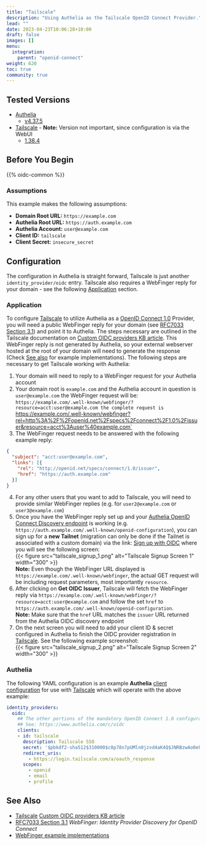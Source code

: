 ```yaml
---
title: "Tailscale"
description: "Using Authelia as the Tailscale OpenID Connect Provider."
lead: ""
date: 2023-04-23T10:06:28+10:00
draft: false
images: []
menu:
  integration:
    parent: "openid-connect"
weight: 620
toc: true
community: true
---
```


## Tested Versions

* [Authelia]
  * [v4.37.5](https://github.com/authelia/authelia/releases/tag/v4.37.5)
* [Tailscale] - **Note:** Version not important, since configuration is via the WebUI
  * [1.38.4](https://github.com/tailscale/tailscale/releases/tag/v1.38.4)

## Before You Begin

{{% oidc-common %}}

### Assumptions

This example makes the following assumptions:

* __Domain Root URL:__ `https://example.com`
* __Authelia Root URL:__ `https://auth.example.com`
* __Authelia Account:__ `user@example.com`
* __Client ID:__ `tailscale`
* __Client Secret:__ `insecure_secret`


## Configuration
The configuration in Authelia is straight forward, Tailscale is just another `identity_provider/oidc` entry.
Tailscale also requires a WebFinger reply for your domain - see the following [Application](#application)
section.


### Application

To configure [Tailscale] to utilize Authelia as a [OpenID Connect 1.0] Provider, you will need a public WebFinger reply
for your domain (see [RFC7033 Section 3.1]) and point it to Authelia. The steps necessary are outlined in the Tailscale
documentation on [Custom OIDC providers KB article]. This WebFinger reply is not generated by Authelia, so your external
webserver hosted at the root of your domain will need to generate the response (Check [See also](#see-also) for example
implementations). The following steps are necessary to get Tailscale working with Authelia:

1. Your domain will need to reply to a WebFinger request for your Authelia account
2. Your domain root is `example.com` and the Authelia account in question is `user@example.com` the WebFinger request
will be: `https://example.com/.well-known/webfinger/?resource=acct:user@example.com the complete request is `https://example.com/.well-known/webfinger?rel=http%3A%2F%2Fopenid.net%2Fspecs%2Fconnect%2F1.0%2Fissuer&resource=acct%3Auser%40example.com`
3. The WebFinger request needs to be answered with the following example reply:
```json
{
  "subject": "acct:user@example.com",
  "links": [{
    "rel": "http://openid.net/specs/connect/1.0/issuer",
    "href": "https://auth.example.com"
  }]
}
```
4. For any other users that you want to add to Tailscale, you will need to provide similar WebFinger replies (e.g. for `user2@example.com` or `user3@example.com`)
5. Once you have the WebFinger reply set up and your [Authelia OpenID Connect Discovery endpoint](https://www.authelia.com/integration/openid-connect/introduction/#well-known-discovery-endpoints) is working (e.g. `https://auth.example.com/.well-known/openid-configuration`), you can sign up for a **new Tailnet** (migration can only be done if the Tailnet is associated with a custom domain) via the link: [Sign up with OIDC](https://login.tailscale.com/start/oidc) where you will see the following screen: \
{{< figure src="tailscale_signup_1.png" alt="Tailscale Signup Screen 1" width="300" >}} \
**Note:** Even though the WebFinger URL displayed is `https://example.com/.well-known/webfinger`, the actual GET request will be including request parameters, most importantly `resource`.
6. After clicking on **Get OIDC Issuer**, Tailscale will fetch the WebFinger reply via `https://example.com/.well-known/webfinger/?resource=acct:user@example.com` and follow the set `href` to `https://auth.example.com/.well-known/openid-configuration`. \
**Note:** Make sure that the `href` URL matches the `issuer` URL returned from the Authelia OIDC discovery endpoint
7. On the next screen you will need to add your client ID & secret configured in Authelia to finish the OIDC provider registration in [Tailscale]. See the following example screenshot: \
{{< figure src="tailscale_signup_2.png" alt="Tailscale Signup Screen 2" width="300" >}}


### Authelia

The following YAML configuration is an example __Authelia__
[client configuration](../../../configuration/identity-providers/open-id-connect.md#clients) for use with [Tailscale] which
will operate with the above example:

```yaml
identity_providers:
  oidc:
    ## The other portions of the mandatory OpenID Connect 1.0 configuration go here.
    ## See: https://www.authelia.com/c/oidc
    clients:
    - id: tailscale
      description: Tailscale SSO
      secret: '$pbkdf2-sha512$310000$c8p78n7pUMln0jzvd4aK4Q$JNRBzwAo0ek5qKn50cFzzvE9RXV88h1wJn5KGiHrD0YKtZaR/nCb2CJPOsKaPK0hjf.9yHxzQGZziziccp6Yng'  # The digest of 'insecure_secret'.
      redirect_uris:
        - https://login.tailscale.com/a/oauth_response
      scopes:
        - openid
        - email
        - profile
```

## See Also

- [Tailscale] [Custom OIDC providers KB article]
- [RFC7033 Section 3.1] _WebFinger: Identity Provider Discovery for OpenID Connect_
- [WebFinger example implementations](https://webfinger.net/code/)

[Authelia]: https://www.authelia.com
[Tailscale]: https://tailscale.com
[Custom OIDC providers KB article]: https://tailscale.com/kb/1240/sso-custom-oidc/
[RFC7033 Section 3.1]: https://datatracker.ietf.org/doc/html/rfc7033#section-3.1
[OpenID Connect 1.0]: ../../openid-connect/introduction.md
